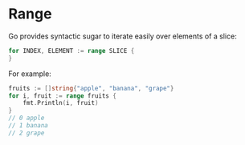 # Range

Go provides syntactic sugar to iterate easily over elements of a slice:

```go
for INDEX, ELEMENT := range SLICE {
}
```

For example:

```go
fruits := []string{"apple", "banana", "grape"}
for i, fruit := range fruits {
    fmt.Println(i, fruit)
}
// 0 apple
// 1 banana
// 2 grape
```


